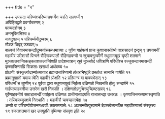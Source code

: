 +++
title = "२"

+++
उपसदा चरिष्यंश्चरिष्यन्प्रवर्ग्येण चरति सप्रवर्ग्ये १  
अपिहितद्वारे
प्रवर्ग्यचरणम् २  
पत्न्यदर्शनम् ३  
अननूक्तिभिश्च ४  
यावदुक्तम् ५
परिघर्म्यमौदुम्बरम् ६  
मौञ्जं त्रिवृद्र ज्जव्यम् ७  
बाल्वजं
विवानमासन्द्यौदुम्बर्यास्कन्धमात्र्याः ८
पूर्वेण गार्हपत्यं प्राचः कुशानास्तीर्य्य पात्रासादनं द्वन्द्वम् ९
उपयमनीं महावीरं परीशासौ पिन्वने रौहिणकपालौ रौहिणहवन्यौ च
स्रुचावनुत्कीर्णे स्थूणामयूखं घृष्टी शतमाने
मुञ्जप्रलवान्विकङ्कतशकलान्विंशतिं
प्रादेशमात्रान् स्रुवं मुञ्जवेदं धवित्राणि परिधींश्च रज्जुसन्दानमासन्दीं
कृष्णाजिनमभ्रिं सिकताः खरार्था अर्थवच्च १०  
प्रोक्षणीः
संस्कृत्योद्यम्योत्थायाह
ब्रह्मन्प्रचारिष्यामो होतरभिष्टुहि प्रस्तोतः
सामानि गायेति ११  
ब्रह्मानुज्ञातो यमाय त्वेति महावीरं प्रोक्षति १२
प्रतिमन्त्रं वा वाक्यभेदात् १३  
परिधर्म्यं च तूष्णीम् १४
पूर्वया द्वारा स्थूणामयूखं निर्हृत्य दक्षिणतो निखनति होतुः
सन्दर्शने १५  
गार्हपत्याहवनीया उत्तरेण खरौ निवपति ।
दक्षिणतोऽनुभित्त्युच्छिष्टखरम् १६  
पूर्वेणाहवनीयं
सम्राडासन्दीं पर्याहृत्य दक्षिणतः प्राचीमासादयति
राजासन्द्या उत्तरतः । कृष्णाजिनमस्यामास्तृणाति । तस्मिन्नभ्युपशये
निदधाति । महावीरौ चावच्छादयेद्वा १७  
अन्यो वा
परिघर्म्ययोजनमध्वर्योः कालसम्पत्तेः १८
अञ्जन्तीत्युच्यमाने देवस्त्वेत्यनक्ति महावीरमाज्यं संस्कृत्य १९
रजतशतमानं खर उपगूहति पृथिव्याः संस्पृश इति २०  
